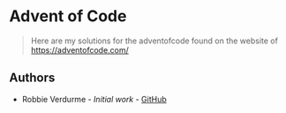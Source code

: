 # Advent of Code
> Here are my solutions for the adventofcode found on the website of https://adventofcode.com/

## Authors
- Robbie Verdurme - *Initial work* - [GitHub](https://github.com/RobbieVerdurme)
